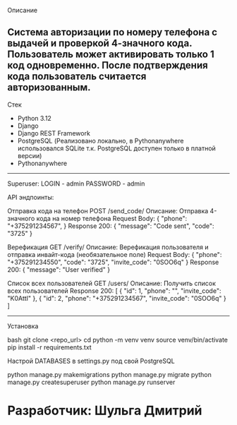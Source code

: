 Описание

Система авторизации по номеру телефона с выдачей и проверкой 4-значного кода. Пользователь может активировать только **1 код одновременно**. После подтверждения кода пользователь считается авторизованным.
---
Стек

- Python 3.12
- Django
- Django REST Framework
- PostgreSQL (Реализовано локально, в Pythonanywhere использовался SQLite т.к. PostgreSQL доступен только в платной версии)
- Pythonanywhere
---
Superuser:
LOGIN - admin
PASSWORD - admin

API эндпоинты:

Отправка кода на телефон
POST /send_code/
Описание: Отправка 4-значного кода на номер телефона
Request Body:
{
  "phone": "+375291234567",
}
Response 200:
{
    "message": "Code sent",
    "code": "3725"
}

Верефикация 
GET /verify/
Описание: Верефикация пользователя и отправка инвайт-кода (необязательное поле)
Request Body:
{
  "phone": "+375291234550",
  "code": "3725",
  "invite_code": "0SOO6q"
}
Response 200:
{
    "message": "User verified"
}

Список всех пользователей
GET /users/
Описание: Получить список всех пользователей
Response 200:
[
    {
        "id": 1,
        "phone": "",
        "invite_code": "K0AttI"
    },
    {
        "id": 2,
        "phone": "+375291234567",
        "invite_code": "0SOO6q"
    }
]

---

Установка

bash
git clone <repo_url>
cd <project>
python -m venv venv
source venv/bin/activate
pip install -r requirements.txt

Настрой DATABASES в settings.py под свой PostgreSQL

python manage.py makemigrations
python manage.py migrate
python manage.py createsuperuser
python manage.py runserver

# Разработчик: Шульга Дмитрий
